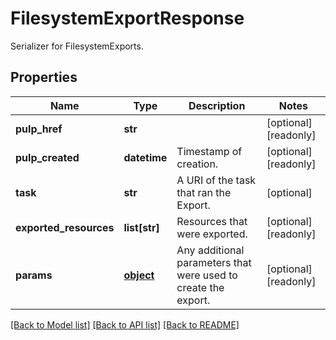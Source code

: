 # FilesystemExportResponse

Serializer for FilesystemExports.
## Properties
Name | Type | Description | Notes
------------ | ------------- | ------------- | -------------
**pulp_href** | **str** |  | [optional] [readonly] 
**pulp_created** | **datetime** | Timestamp of creation. | [optional] [readonly] 
**task** | **str** | A URI of the task that ran the Export. | [optional] 
**exported_resources** | **list[str]** | Resources that were exported. | [optional] [readonly] 
**params** | [**object**](.md) | Any additional parameters that were used to create the export. | [optional] [readonly] 

[[Back to Model list]](../README.md#documentation-for-models) [[Back to API list]](../README.md#documentation-for-api-endpoints) [[Back to README]](../README.md)


